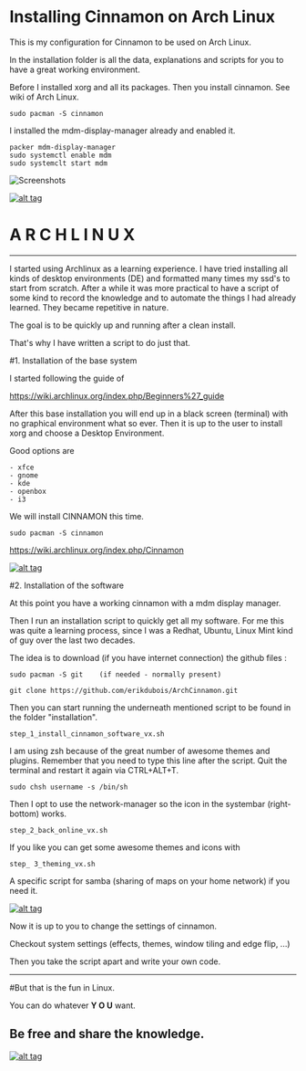 # Installing Cinnamon on Arch Linux

This is my configuration for Cinnamon to be used on Arch Linux.

In the installation folder is all the data, explanations and scripts for you to have a great working environment.

Before I installed xorg and all its packages. Then you install cinnamon. See wiki of Arch Linux.

	sudo pacman -S cinnamon

I installed the mdm-display-manager already and enabled it.

	packer mdm-display-manager
	sudo systemctl enable mdm
	sudo systemclt start mdm

![Screenshots](http://erikdubois.be/wp-content/uploads/2015/05/archcinnamon12.jpg)

<a target="_blank" href="http://erikdubois.be/wp-content/uploads/2015/05/archcinnamon12.jpg">
<img style="max-width:100%;" data-canonical-src="http://erikdubois.be/wp-content/uploads/2015/05/archcinnamon12.jpg" alt="alt tag" src="http://erikdubois.be/wp-content/uploads/2015/05/archcinnamon12.jpg">
</a>




# A R C H L I N U X 
----------------------- 

I started using Archlinux as a learning experience. I have tried installing all kinds of desktop environments (DE) and formatted many times my ssd's to start from scratch. After a while it was more practical to have a script of some kind to record the knowledge and to automate the things I had already learned. They became repetitive in nature.

The goal is to be quickly up and running after a clean install. 

That's why I have written a script to do just that. 

#1. Installation of the base system

I started following the guide of 

https://wiki.archlinux.org/index.php/Beginners%27_guide

After this base installation you will end up in a black screen (terminal) with no graphical environment what so ever. Then it is up to the user to install xorg and choose a Desktop Environment.

Good options are

	- xfce
	- gnome
	- kde
	- openbox
	- i3

We will install CINNAMON this time.

	sudo pacman -S cinnamon

https://wiki.archlinux.org/index.php/Cinnamon



<a target="_blank" href="http://erikdubois.be/wp-content/uploads/2015/05/archcinnamon3.jpg">
<img style="max-width:100%;" data-canonical-src="http://erikdubois.be/wp-content/uploads/2015/05/archcinnamon3.jpg" alt="alt tag" src="http://erikdubois.be/wp-content/uploads/2015/05/archcinnamon3.jpg">
</a>






#2. Installation of the software

At this point you have a working cinnamon with a mdm display manager.

Then I run an installation script to quickly  get all my software. For me this was quite a learning process, since I was a Redhat, Ubuntu, Linux Mint kind of guy over the last two decades. 

The idea is to download (if you have internet connection) the github files :

	sudo pacman -S git    (if needed - normally present)

	git clone https://github.com/erikdubois/ArchCinnamon.git



Then you can start running the underneath mentioned script to be found in the folder "installation".

	step_1_install_cinnamon_software_vx.sh

I am using zsh because of the great number of awesome themes and plugins. Remember that you need to type this line after the script.
Quit the terminal and restart it again via CTRL+ALT+T.

	sudo chsh username -s /bin/sh

Then I opt to use the network-manager so the icon in the systembar (right-bottom) works.

	step_2_back_online_vx.sh

If you like you can get some awesome themes and icons with 

	step_ 3_theming_vx.sh

A specific script for samba (sharing of maps on your home network) if you need it.

<a target="_blank" href="http://erikdubois.be/wp-content/uploads/2015/05/archcinnamon21.jpg">
<img style="max-width:100%;" data-canonical-src="http://erikdubois.be/wp-content/uploads/2015/05/archcinnamon21.jpg" alt="alt tag" src="http://erikdubois.be/wp-content/uploads/2015/05/archcinnamon21.jpg">
</a>

Now it is up to you to change the settings of cinnamon.

Checkout system settings (effects, themes, window tiling and edge flip, ...)


Then you take the script apart and write your own code.

------------------------------------
#But that is the fun in Linux.

You can do whatever <b>Y O U</b> want.

Be free and share the knowledge.
------------------------------------


<a target="_blank" href="http://erikdubois.be/wp-content/uploads/2015/05/archcinnamon4.jpg">
<img style="max-width:100%;" data-canonical-src="http://erikdubois.be/wp-content/uploads/2015/05/archcinnamon4.jpg" alt="alt tag" src="http://erikdubois.be/wp-content/uploads/2015/05/archcinnamon4.jpg">
</a>
